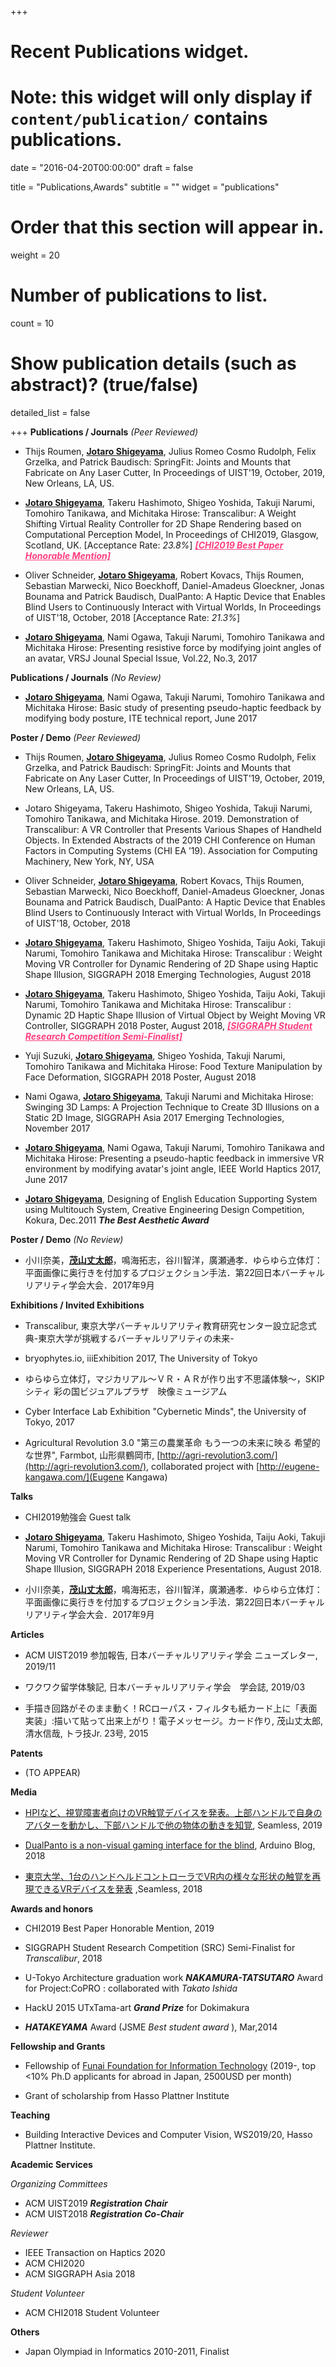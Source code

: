 +++
# Recent Publications widget.
# Note: this widget will only display if `content/publication/` contains publications.

date = "2016-04-20T00:00:00"
draft = false

title = "Publications,Awards"
subtitle = ""
widget = "publications"

# Order that this section will appear in.
weight = 20

# Number of publications to list.
count = 10

# Show publication details (such as abstract)? (true/false)
detailed_list = false

+++
__Publications / Journals__ _(Peer Reviewed)_

- Thijs Roumen, <u>__Jotaro Shigeyama__</u>, Julius Romeo Cosmo Rudolph, Felix Grzelka, and Patrick Baudisch: SpringFit: Joints and Mounts that Fabricate on Any Laser Cutter, In Proceedings of UIST'19, October, 2019, New Orleans, LA, US.

- <u>__Jotaro Shigeyama__</u>, Takeru Hashimoto, Shigeo Yoshida, Takuji Narumi, Tomohiro Tanikawa, and Michitaka Hirose: Transcalibur: A Weight Shifting Virtual Reality Controller for 2D Shape Rendering based on Computational Perception Model, In Proceedings of CHI2019, Glasgow, Scotland, UK. [Acceptance Rate: _23.8%_] <u style="color:#FF3F80">___[CHI2019 Best Paper Honorable Mention]___</u>

- Oliver Schneider, <u>__Jotaro Shigeyama__</u>, Robert Kovacs, Thijs Roumen, Sebastian Marwecki, Nico Boeckhoff, Daniel-Amadeus Gloeckner, Jonas Bounama and Patrick Baudisch, DualPanto: A Haptic Device that Enables Blind Users to Continuously Interact with Virtual Worlds, In Proceedings of UIST'18, October, 2018 [Acceptance Rate: _21.3%_]

- <u>__Jotaro Shigeyama__</u>, Nami Ogawa, Takuji Narumi, Tomohiro Tanikawa and Michitaka Hirose: Presenting resistive force by modifying joint angles of an avatar, VRSJ Jounal Special Issue, Vol.22, No.3, 2017

__Publications / Journals__ _(No Review)_

- <u>__Jotaro Shigeyama__</u>, Nami Ogawa, Takuji Narumi, Tomohiro Tanikawa and Michitaka Hirose: Basic study of presenting pseudo-haptic feedback by modifying body posture, ITE technical report, June 2017

__Poster / Demo__ _(Peer Reviewed)_

- Thijs Roumen, <u>__Jotaro Shigeyama__</u>, Julius Romeo Cosmo Rudolph, Felix Grzelka, and Patrick Baudisch: SpringFit: Joints and Mounts that Fabricate on Any Laser Cutter, In Proceedings of UIST'19, October, 2019, New Orleans, LA, US.

- Jotaro Shigeyama, Takeru Hashimoto, Shigeo Yoshida, Takuji Narumi, Tomohiro Tanikawa, and Michitaka Hirose. 2019. Demonstration of Transcalibur: A VR Controller that Presents Various Shapes of Handheld Objects. In Extended Abstracts of the 2019 CHI Conference on Human Factors in Computing Systems (CHI EA ’19). Association for Computing Machinery, New York, NY, USA

- Oliver Schneider, <u>__Jotaro Shigeyama__</u>, Robert Kovacs, Thijs Roumen, Sebastian Marwecki, Nico Boeckhoff, Daniel-Amadeus Gloeckner, Jonas Bounama and Patrick Baudisch, DualPanto: A Haptic Device that Enables Blind Users to Continuously Interact with Virtual Worlds, In Proceedings of UIST'18, October, 2018

- <u>__Jotaro Shigeyama__</u>, Takeru Hashimoto, Shigeo Yoshida, Taiju Aoki, Takuji Narumi, Tomohiro Tanikawa and Michitaka Hirose: Transcalibur : Weight Moving VR Controller for Dynamic Rendering of 2D Shape using Haptic Shape Illusion, SIGGRAPH 2018 Emerging Technologies, August 2018

- <u>__Jotaro Shigeyama__</u>, Takeru Hashimoto, Shigeo Yoshida, Taiju Aoki, Takuji Narumi, Tomohiro Tanikawa and Michitaka Hirose: Transcalibur : Dynamic 2D Haptic Shape Illusion of Virtual Object by Weight Moving VR Controller, SIGGRAPH 2018 Poster, August 2018, <u style="color:#FF3F80">___[SIGGRAPH Student Research Competition Semi-Finalist]___</u>

- Yuji Suzuki, <u>__Jotaro Shigeyama__</u>, Shigeo Yoshida, Takuji Narumi, Tomohiro Tanikawa and Michitaka Hirose: Food Texture Manipulation by Face Deformation, SIGGRAPH 2018 Poster, August 2018

- Nami Ogawa, <u>__Jotaro Shigeyama__</u>, Takuji Narumi and Michitaka Hirose: Swinging 3D Lamps: A Projection Technique to Create 3D Illusions on a Static 2D Image, SIGGRAPH Asia 2017 Emerging Technologies, November 2017

- <u>__Jotaro Shigeyama__</u>, Nami Ogawa, Takuji Narumi, Tomohiro Tanikawa and Michitaka Hirose: Presenting a pseudo-haptic feedback in immersive VR environment by modifying avatar's joint angle, IEEE World Haptics 2017, June 2017

- <u>__Jotaro Shigeyama__</u>, Designing of English Education Supporting System using Multitouch System, Creative Engineering Design Competition, Kokura, Dec.2011 ___The Best Aesthetic Award___

__Poster / Demo__ _(No Review)_

- 小川奈美，<u>__茂山丈太郎__</u>，鳴海拓志，谷川智洋，廣瀬通孝．ゆらゆら立体灯：平面画像​に奥行きを付加するプロジェクション手法​．第22回日本バーチャルリアリティ学会大会．2017年9月​

__Exhibitions / Invited Exhibitions__

- Transcalibur, 東京大学バーチャルリアリティ教育研究センター設立記念式典-東京大学が挑戦するバーチャルリアリティの未来-

- bryophytes.io, iiiExhibition 2017, The University of Tokyo

- ゆらゆら立体灯，マジカリアル～ＶＲ・ＡＲが作り出す不思議体験～，SKIPシティ 彩の国ビジュアルプラザ　映像ミュージアム

- Cyber Interface Lab Exhibition "Cybernetic Minds", the University of Tokyo, 2017

- Agricultural Revolution 3.0 "第三の農業革命 もう一つの未来に映る 希望的な世界", Farmbot, 山形県鶴岡市, [http://agri-revolution3.com/](http://agri-revolution3.com/), collaborated project with [http://eugene-kangawa.com/](Eugene Kangawa)

__Talks__

- CHI2019勉強会 Guest talk

- <u>__Jotaro Shigeyama__</u>, Takeru Hashimoto, Shigeo Yoshida, Taiju Aoki, Takuji Narumi, Tomohiro Tanikawa and Michitaka Hirose: Transcalibur : Weight Moving VR Controller for Dynamic Rendering of 2D Shape using Haptic Shape Illusion, SIGGRAPH 2018 Experience Presentations, August 2018.

- 小川奈美，<u>__茂山丈太郎__</u>，鳴海拓志，谷川智洋，廣瀬通孝．ゆらゆら立体灯：平面画像​に奥行きを付加するプロジェクション手法​．第22回日本バーチャルリアリティ学会大会．2017年9月​

__Articles__

- ACM UIST2019 参加報告, 日本バーチャルリアリティ学会 ニューズレター, 2019/11

- ワクワク留学体験記, 日本バーチャルリアリティ学会　学会誌, 2019/03

- 手描き回路がそのまま動く！RCローパス・フィルタも紙カード上に「表面実装」:描いて貼って出来上がり！電子メッセージ。カード作り, 茂山丈太郎, 清水信哉, トラ技Jr. 23号, 2015

__Patents__

- (TO APPEAR)

__Media__

- [HPIなど、視覚障害者向けのVR触覚デバイスを発表。上部ハンドルで自身のアバターを動かし、下部ハンドルで他の物体の動きを知覚](https://shiropen.com/seamless/dualpanto), Seamless, 2019

- [DualPanto is a non-visual gaming interface for the blind](https://blog.arduino.cc/2018/10/22/dualpanto-is-a-non-visual-gaming-interface-for-the-blind/), Arduino Blog, 2018

- [東京大学、1台のハンドヘルドコントローラでVR内の様々な形状の触覚を再現できるVRデバイスを発表](https://shiropen.com/seamless/vr-transcalibur) ,Seamless, 2018

__Awards and honors__

- CHI2019 Best Paper Honorable Mention, 2019
- SIGGRAPH Student Research Competition (SRC) Semi-Finalist for _Transcalibur_, 2018

- U-Tokyo Architecture graduation work ___NAKAMURA-TATSUTARO___ Award for Project:CoPRO : collaborated with _Takato Ishida_

- HackU 2015 UTxTama-art  ___Grand Prize___ for Dokimakura

- ___HATAKEYAMA___ Award (JSME _Best student award_ ), Mar,2014

__Fellowship and Grants__

- Fellowship of [Funai Foundation for Information Technology](https://funaifoundation.jp/) (2019-, top <10% Ph.D applicants for abroad in Japan, 2500USD per month)

- Grant of scholarship from Hasso Plattner Institute

__Teaching__

- Building Interactive Devices and Computer Vision, WS2019/20, Hasso Plattner Institute.

__Academic Services__

_Organizing Committees_

 - ACM UIST2019 ___Registration Chair___
 - ACM UIST2018 ___Registration Co-Chair___

_Reviewer_

 - IEEE Transaction on Haptics 2020 
 - ACM CHI2020
 - ACM SIGGRAPH Asia 2018

 _Student Volunteer_

 - ACM CHI2018 Student Volunteer

__Others__

- Japan Olympiad in Informatics 2010-2011, Finalist
